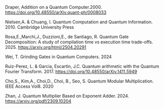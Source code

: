 Draper, Addition on a Quantum Computer.2000. https://doi.org/10.48550/arXiv.quant-ph/0008033

Nielsen,A. & Chuang, I. Quantum Computation and Quantum Information. 2010. Cambridge University Press

Rosa,E.,Marchi,J., Duzzioni,E., de Santiago, R. Quantum Gate Decomposition: A study of compilation time vs execution time trade-offs. 2025. https://arxiv.org/html/2504.20291

Wei, T. Grinding Gates in Quantum Computers. 2024

Ruiz-Perez, L. & Garcia, Escartin, J.C. Quantum arithmetic with the Quantum Fourier Transform. 2017. https://doi.org/10.48550/arXiv.1411.5949

Cho,S., Kim,A., Choi,D., Choi, B., Seo, S. Quantum Modular Multiplication. IEEE Access Vol8. 2020

Zhan, J. Quantum Multiplier Based on Exponent Adder. 2024. https://arxiv.org/pdf/2309.10204
